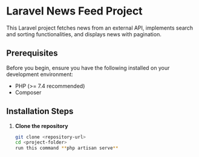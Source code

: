 # Laravel News Feed Project

This Laravel project fetches news from an external API, implements search and sorting functionalities, and displays news with pagination.

## Prerequisites

Before you begin, ensure you have the following installed on your development environment:

- PHP (>= 7.4 recommended)
- Composer

## Installation Steps

1. **Clone the repository**

   ```bash
   git clone <repository-url>
   cd <project-folder>
   run this command **php artisan serve**
